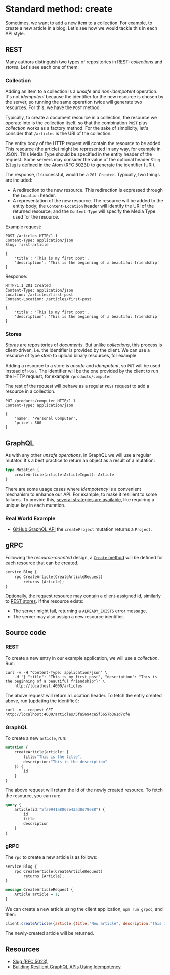 # Standard method: create
Sometimes, we want to add a new item to a collection. For example, to create a new article in a blog. Let's see how we would tackle this in each API style.

## REST
Many authors distinguish two types of repositories in REST: _collections_ and _stores_. Let's see each one of them.

### Collection
Adding an item to a collection is a _unsafe_ and _non-idempotent_ operation. It's not _idempotent_ because the identifier for the new resource is chosen by the server, so running the same operation twice will generate two resources. For this, we have the `POST` method.

Typically, to create a document resource in a collection, the resource we operate into is the collection itself, so that the combination `POST` plus _collection_ works as a factory method. For the sake of simplicity, let's consider that `/articles` is the URI of the collection.

The entity body of the HTTP request will contain the resource to be added. This resource (the article) might be represented in any way, for example in JSON. This Media Type should be specified in the entity header of the request. Some servers may consider the value of the optional header `Slug` ([`Slug` is defined in the Atom (RFC 5023)][Slug]) to generate the identifier (URI).

The response, if successful, would be a `201 Created`. Typically, two things are included:

* A redirection to the new resource. This redirection is expressed through the `Location` header.
* A representation of the new resource. The resource will be added to the entity body; the `Content-Location` header will identify the URI of the returned resource; and the `Content-Type` will specify the Media Type used for the resource.

Example request:

```
POST /articles HTTP/1.1
Content-Type: application/json
Slug: first-article

{
    'title': 'This is my first post',
    'description': 'This is the beginning of a beautiful friendship'
}
```

Response:

```
HTTP/1.1 201 Created
Content-Type: application/json
Location: /articles/first-post
Content-Location: /articles/first-post

{
    'title': 'This is my first post',
    'description': 'This is the beginning of a beautiful friendship'
}
```

### Stores
_Stores_ are repositories of _documents_. But unlike _collections_, this process is client-driven, i.e. the identifier is provided by the client. We can use a resource of type _store_ to upload binary resources, for example.

Adding a resource to a store is _unsafe_ and _idempotent_, so `PUT` will be used instead of `POST`. The identifier will be the one provided by the client to run the HTTP request, for example `/products/computer`.

The rest of the request will behave as a regular `POST` request to add a resource in a collection.

```
PUT /products/computer HTTP/1.1
Content-Type: application/json

{
    'name': 'Personal Computer',
    'price': 500
}
```

## GraphQL
As with any other _unsafe operations_, in GraphQL we will use a regular mutator. It's a best practice to return an object as a result of a mutation:

```graphql
type Mutation {
    createArticle(article:ArticleInput): Article
}
```

There are some usage cases where _idempotency_ is a convenient mechanism to enhance our API. For example, to make it resilient to some failures. To provide this, [several strategies are available][Building Resilient GraphQL APIs Using Idempotency], like requiring a unique key in each mutation.

### Real World Example
* [GitHub GraphQL API](https://docs.github.com/en/free-pro-team@latest/graphql/reference/mutations#createproject) the `createProject` mutation returns a `Project`.

## gRPC

Following the _resource-oriented_ design, a [`Create` method](https://cloud.google.com/apis/design/standard_methods#create) will be defined for each resource that can be created.

```proto
service Blog {
    rpc CreateArticle(CreateArticleRequest)
        returns (Article);
}
```

Optionally, the request resource may contain a client-assigned id, similarly to [REST stores](#stores). If the resource exists:

* The server might fail, returning a `ALREADY_EXISTS` error message.
* The server may also assign a new resource identifier.

## Source code

### REST
To create a new entry in our example application, we will use a _collection_. Run:

```
curl -v -H "Content-Type: application/json" \
    -d '{ "title": "This is my first post", "description": "This is the beginning of a beautiful friendship"}' \
    http://localhost:4000/articles
```

The above request will return a Location header. To fetch the entry created above, run (updating the identifier):

```
curl -v --request GET http://localhost:4000/articles/5fa5694ce5f5657b361d7cfe
```

### GraphQL
To create a new `article`, run:

```graphql
mutation {
    createArticle(article: {
        title:"This is the title",
        description:"This is the description"
    }) {
        id
    }
}
```

The above request will return the id of the newly created resource. To fetch the resource, you can run:

```graphql
query {
    article(id:"5fa9941a8067e43ad0d79e88") {
        id
        title
        description
    }
}
```

### gRPC
The `rpc` to create a new article is as follows:

```proto
service Blog {
    rpc CreateArticle(CreateArticleRequest)
        returns (Article);
}

message CreateArticleRequest {
    Article article = 1;
}
```

We can create a new article using the client application, `npm run grpcc`, and then:

```js
client.createArticle({article:{title:"New article", description:"This is the description"}}, pr)
```

The newly-created article will be returned.

## Resources
* [Slug (RFC 5023)][Slug]
* [Building Resilient GraphQL APIs Using Idempotency][]

[Slug]: https://tools.ietf.org/html/rfc5023#section-9.7
[Building Resilient GraphQL APIs Using Idempotency]: https://shopify.engineering/building-resilient-graphql-apis-using-idempotency

